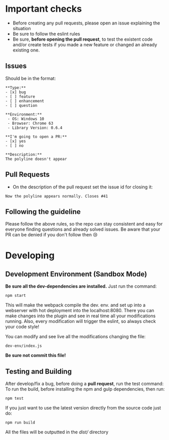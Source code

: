 # Important checks
- Before creating any pull requests, please open an issue explaining the situation
- Be sure to follow the eslint rules
- Be sure, **before opening the pull request**, to test the existent code and/or create tests if you made a new feature or
changed an already existing one.

## Issues
Should be in the format:

```text
**Type:**
- [x] bug  
- [ ] feature
- [ ] enhancement
- [ ] question
 
**Environment:**
 - OS: Windows 10
 - Browser: Chrome 63
 - Library Version: 0.6.4
 
**I'm going to open a PR:**
- [x] yes
- [ ] no
 
**Description:**  
The polyline doesn't appear
```

## Pull Requests
- On the description of the pull request set the issue id for closing it:
```text
Now the polyline appears normally. Closes #41
```

## Following the guideline
Please follow the above rules, so the repo can stay consistent and easy for everyone finding questions and
already solved issues. Be aware that your PR can be denied if you don't follow then :cry:

# Developing

## Development Environment (Sandbox Mode)
**Be sure all the dev-dependencies are installed.**
Just run the command:
```
npm start
```

This will make the webpack compile the dev. env. and set up into a
webserver with hot deployment into the localhost:8080. There you can make
changes into the plugin and see in real time all your modifications running.
Also, every modification will trigger the eslint, so always check your code style!

You can modify and see live all the modifications changing the file:
```
dev-env/index.js
```
**Be sure not commit this file!**

## Testing and Building
After develop/fix a bug, before doing a **pull request**, run the test command:
To run the build, before installing the npm and gulp dependencies, then run:
```
npm test
```

If you just want to use the latest version directly from the source code just do:
```
npm run build
```
All the files will be outputted in the *dist/* directory
